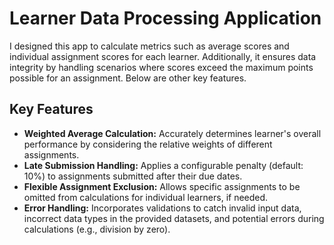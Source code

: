 # Learner Data Processing Application

I designed this app to calculate metrics such as average scores and individual assignment scores for each learner. Additionally, it ensures data integrity by handling scenarios where scores exceed the maximum points possible for an assignment. Below are other key features.

## Key Features

* **Weighted Average Calculation:** Accurately determines learner's overall performance by considering the relative weights of different assignments.
* **Late Submission Handling:**  Applies a configurable penalty (default: 10%) to assignments submitted after their due dates.
* **Flexible Assignment Exclusion:**  Allows specific assignments to be omitted from calculations for individual learners, if needed.
* **Error Handling:** Incorporates validations to catch invalid input data, incorrect data types in the provided datasets, and potential errors during calculations (e.g., division by zero).
